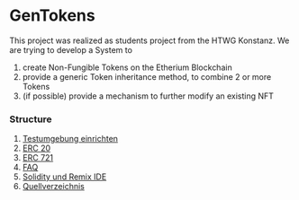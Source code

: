 # GenTokens
This project was realized as students project from the HTWG Konstanz. We are trying to develop a System to 
1) create Non-Fungible Tokens on the Etherium Blockchain
2) provide a generic Token inheritance method, to combine 2 or more Tokens
3) (if possible) provide a mechanism to further modify an existing NFT

### Structure

1. [Testumgebung einrichten](./documentation/test_Setup.md)
2. [ERC 20](./documentation/erc20.md)
3. [ERC 721](./documentation/erc721.md)
4. [FAQ](./documentation/faq.md)
5. [Solidity und Remix IDE](./documentation/solidity.md)
6. [Quellverzeichnis](documentation/references.md)
